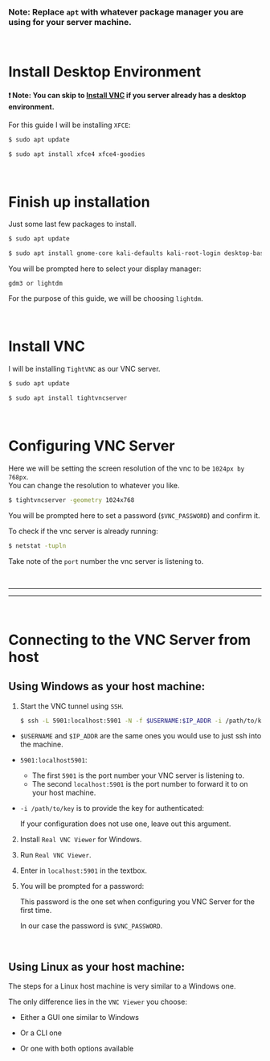 ### Note: Replace `apt` with whatever package manager you are using for your server machine.

&nbsp;

# Install Desktop Environment

#### ❗️ Note: You can skip to [Install VNC](#install-vnc) if you server already has a desktop environment.

For this guide I will be installing `XFCE`:

```bash
$ sudo apt update

$ sudo apt install xfce4 xfce4-goodies
```

&nbsp;

# Finish up installation

Just some last few packages to install.

```bash
$ sudo apt update

$ sudo apt install gnome-core kali-defaults kali-root-login desktop-base
```

You will be prompted here to select your display manager:

    gdm3 or lightdm

For the purpose of this guide, we will be choosing `lightdm`.

&nbsp;

# Install VNC

I will be installing `TightVNC` as our VNC server.

```bash
$ sudo apt update

$ sudo apt install tightvncserver
```

&nbsp;

# Configuring VNC Server

Here we will be setting the screen resolution of the vnc to be `1024px by 768px`.\
You can change the resolution to whatever you like.

```bash
$ tightvncserver -geometry 1024x768
```

You will be prompted here to set a password (`$VNC_PASSWORD`) and confirm it.

To check if the vnc server is already running:

```bash
$ netstat -tupln
```

Take note of the `port` number the vnc server is listening to.

&nbsp;

---

---

&nbsp;

# Connecting to the VNC Server from host

## Using Windows as your host machine:

1. Start the VNC tunnel using `SSH`.

   ```bash
   $ ssh -L 5901:localhost:5901 -N -f $USERNAME:$IP_ADDR -i /path/to/key
   ```

- `$USERNAME` and `$IP_ADDR` are the same ones you would use to just ssh into the machine.

- `5901:localhost5901`:

  - The first `5901` is the port number your VNC server is listening to.
  - The second `localhost:5901` is the port number to forward it to on your host machine.

- `-i /path/to/key` is to provide the key for authenticated:

  If your configuration does not use one, leave out this argument.

2. Install `Real VNC Viewer` for Windows.

3. Run `Real VNC Viewer`.

4. Enter in `localhost:5901` in the textbox.

5. You will be prompted for a password:

   This password is the one set when configuring you VNC Server for the first time.

   In our case the password is `$VNC_PASSWORD`.

&nbsp;

## Using Linux as your host machine:

The steps for a Linux host machine is very similar to a Windows one.

The only difference lies in the `VNC Viewer` you choose:

- Either a GUI one similar to Windows

- Or a CLI one

- Or one with both options available
